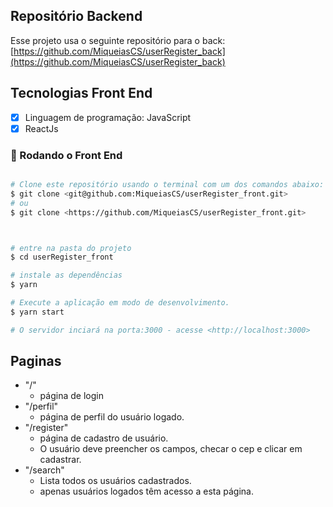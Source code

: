 ## Repositório Backend

Esse projeto usa o seguinte repositório para o back:
[https://github.com/MiqueiasCS/userRegister_back](https://github.com/MiqueiasCS/userRegister_back)

## Tecnologias Front End

- [x] Linguagem de programação: JavaScript
- [x] ReactJs

### 🎲 Rodando o Front End

```bash

# Clone este repositório usando o terminal com um dos comandos abaixo:
$ git clone <git@github.com:MiqueiasCS/userRegister_front.git>
# ou
$ git clone <https://github.com/MiqueiasCS/userRegister_front.git>



# entre na pasta do projeto
$ cd userRegister_front

# instale as dependências
$ yarn

# Execute a aplicação em modo de desenvolvimento.
$ yarn start

# O servidor inciará na porta:3000 - acesse <http://localhost:3000>

```

## Paginas

- "/"
  - página de login
- "/perfil"
  - página de perfil do usuário logado.
- "/register"
  - página de cadastro de usuário.
  - O usuário deve preencher os campos, checar o cep e clicar em cadastrar.
- "/search"
  - Lista todos os usuários cadastrados.
  - apenas usuários logados têm acesso a esta página.
